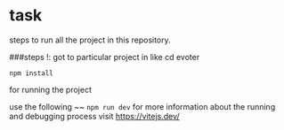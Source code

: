 # task

steps to run all the project in this repository.

###steps !:
got to particular project in
like cd evoter

``` npm install ```

for running the project

use the following
~~ ``` npm run dev ```
for more information about the running and debugging process
visit 
https://vitejs.dev/




